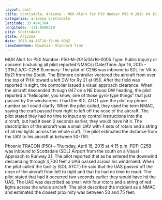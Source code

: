 ```yaml
---
layout: post
title: Scottsdale, Arizona - MOR Alert for P50 Number P50 M 2015 04 16 0005 Type Public inquiry or
categories: arizona scottsdale
latitude: 33.4941704
longitude: -111.9260519
city: Scottsdale
state: Arizona
date: 2015-04-16T16:15:00.000Z
timeZoneName: Mountain Standard Time
---
```


MOR Alert for P50
Number: P50-M-2015/04/16-0005
Type: Public inquiry or concern (including all pilot reported NMACs)
Date/Time: Apr 16, 2015 - 2315Z
A/C: C25B
Summary: The pilot of C25B was inbound to SDL for VA to Ry21 from the South. The Biltmore controller vectored the aircraft from over the top of PHX toward a left DW for Ry 21 at 050. After the field was reported in sight, the controller issued a visual approach clearance. When the aircraft descended through 047 on a NE bound DW heading, the pilot reported a "helicopter, you know, one of those gyro-type things" that just passed by the windscreen. I had the SDL ATCT give the pilot my phone number so I could clarify. When the pilot called, they used the term NMAC, saying the craft passed from right to left off the nose of the aircraft. The pilot stated they had no time to input any control instructions into the aircraft, but had it been 2 seconds earlier, they would have hit it. The desctription of the aircraft was a small UAV with 4 sets of rotars and a string of all red lights across the whole craft. The pilot estimated the distance from the UAV to his aircraft at between 50-75ft.

Phoenix TRACON (P50) – Thursday, April 16, 2015 at 4:15 p.m. PDT:  C25B was inbound to Scottsdale (SDL) Airport from the south on a Visual Approach to Runway 21.  The pilot reported that as he entered the downwind descending through 4,700 feet a UAS passed across his windshield.  When the pilot called the facility (SDL ATCT) he said that the UAS passed off the nose of the aircraft from left to right and that he had no time to react.  The pilot stated that had it occurred two seconds earlier they would have hit the UAS.  The UAS was described as small with four rotors and a string of red lights across the whole aircraft.  The pilot described the incident as a NMAC and estimated the closest proximity was between 50 and 75 feet.  